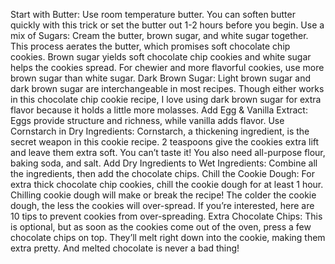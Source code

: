 Start with Butter: Use room temperature butter. You can soften butter quickly with this trick or set the butter out 1-2 hours before you begin.
Use a mix of Sugars: Cream the butter, brown sugar, and white sugar together. This process aerates the butter, which promises soft chocolate chip cookies. Brown sugar yields soft chocolate chip cookies and white sugar helps the cookies spread. For chewier and more flavorful cookies, use more brown sugar than white sugar.
Dark Brown Sugar: Light brown sugar and dark brown sugar are interchangeable in most recipes. Though either works in this chocolate chip cookie recipe, I love using dark brown sugar for extra flavor because it holds a little more molasses.
Add Egg & Vanilla Extract: Eggs provide structure and richness, while vanilla adds flavor.
Use Cornstarch in Dry Ingredients: Cornstarch, a thickening ingredient, is the secret weapon in this cookie recipe. 2 teaspoons give the cookies extra lift and leave them extra soft. You can’t taste it! You also need all-purpose flour, baking soda, and salt.
Add Dry Ingredients to Wet Ingredients: Combine all the ingredients, then add the chocolate chips.
Chill the Cookie Dough: For extra thick chocolate chip cookies, chill the cookie dough for at least 1 hour. Chilling cookie dough will make or break the recipe! The colder the cookie dough, the less the cookies will over-spread. If you’re interested, here are 10 tips to prevent cookies from over-spreading.
Extra Chocolate Chips: This is optional, but as soon as the cookies come out of the oven, press a few chocolate chips on top. They’ll melt right down into the cookie, making them extra pretty. And melted chocolate is never a bad thing!